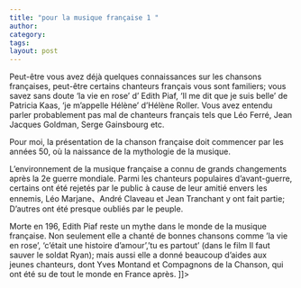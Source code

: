 ```yaml
---
title: "pour la musique française 1 "
author:
category: 
tags: 
layout: post
---
```



Peut-être vous avez déjà quelques connaissances sur les chansons françaises, peut-être certains chanteurs français vous sont familiers; vous savez sans doute ‘la vie en rose’ d’ Edith Piaf, ‘Il me dit que je suis belle’ de Patricia Kaas, ‘je m’appelle Hélène’ d’Hélène Roller. Vous avez entendu parler probablement pas mal de chanteurs français tels que Léo Ferré, Jean Jacques Goldman, Serge Gainsbourg etc.

Pour moi, la présentation de la chanson française doit commencer par les années 50, où la naissance de la mythologie de la musique.

L’environnement de la musique française a connu de grands changements après la 2e guerre mondiale. Parmi les chanteurs populaires d’avant-guerre, certains ont été rejetés par le public à cause de leur amitié envers les ennemis, Léo Marjane、André Claveau et Jean Tranchant y ont fait partie; D’autres ont été presque oubliés par le peuple.

Morte en 196, Edith Piaf reste un mythe dans le monde de la musique française. Non seulement elle a chanté de bonnes chansons comme ’la vie en rose’, ‘c’était une histoire d’amour’,’tu es partout’ (dans le film Il faut sauver le soldat Ryan); mais aussi elle a donné beaucoup d’aides aux jeunes chanteurs, dont Yves Montand et Compagnons de la Chanson, qui ont été su de tout le monde en France après. ]]>

